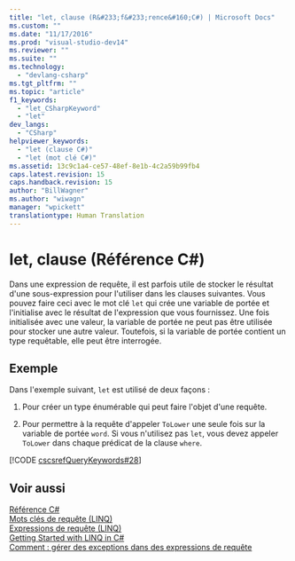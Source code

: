 ```yaml
---
title: "let, clause (R&#233;f&#233;rence&#160;C#) | Microsoft Docs"
ms.custom: ""
ms.date: "11/17/2016"
ms.prod: "visual-studio-dev14"
ms.reviewer: ""
ms.suite: ""
ms.technology: 
  - "devlang-csharp"
ms.tgt_pltfrm: ""
ms.topic: "article"
f1_keywords: 
  - "let_CSharpKeyword"
  - "let"
dev_langs: 
  - "CSharp"
helpviewer_keywords: 
  - "let (clause C#)"
  - "let (mot clé C#)"
ms.assetid: 13c9c1a4-ce57-48ef-8e1b-4c2a59b99fb4
caps.latest.revision: 15
caps.handback.revision: 15
author: "BillWagner"
ms.author: "wiwagn"
manager: "wpickett"
translationtype: Human Translation
---
```

# let, clause (R&#233;f&#233;rence&#160;C#)
Dans une expression de requête, il est parfois utile de stocker le résultat d'une sous\-expression pour l'utiliser dans les clauses suivantes.  Vous pouvez faire ceci avec le mot clé `let` qui crée une variable de portée et l'initialise avec le résultat de l'expression que vous fournissez.  Une fois initialisée avec une valeur, la variable de portée ne peut pas être utilisée pour stocker une autre valeur.  Toutefois, si la variable de portée contient un type requêtable, elle peut être interrogée.  
  
## Exemple  
 Dans l'exemple suivant, `let` est utilisé de deux façons :  
  
1.  Pour créer un type énumérable qui peut faire l'objet d'une requête.  
  
2.  Pour permettre à la requête d'appeler `ToLower` une seule fois sur la variable de portée `word`.  Si vous n'utilisez pas `let`, vous devez appeler `ToLower` dans chaque prédicat de la clause `where`.  
  
 [!CODE [cscsrefQueryKeywords#28](../CodeSnippet/VS_Snippets_VBCSharp/CsCsrefQueryKeywords#28)]  
  
## Voir aussi  
 [Référence C\#](../../../csharp/language-reference/index.md)   
 [Mots clés de requête \(LINQ\)](../../../csharp/language-reference/keywords/query-keywords.md)   
 [Expressions de requête \(LINQ\)](../../../csharp/programming-guide/linq-query-expressions/index.md)   
 [Getting Started with LINQ in C\#](../../../csharp/programming-guide/concepts/linq/getting-started-with-linq.md)   
 [Comment : gérer des exceptions dans des expressions de requête](../../../csharp/programming-guide/linq-query-expressions/how-to-handle-exceptions-in-query-expressions.md)